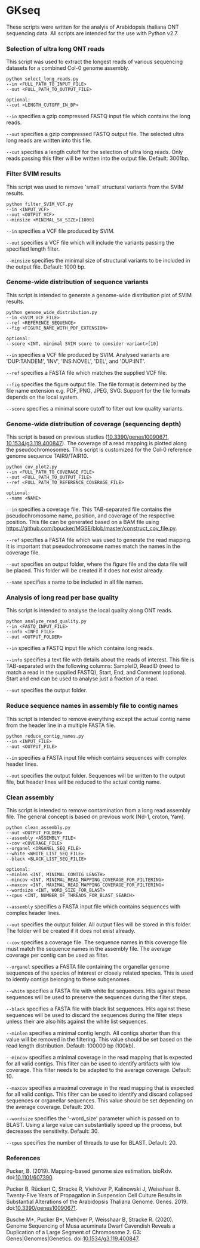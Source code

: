 # GKseq

These scripts were written for the analyis of Arabidopsis thaliana ONT sequencing data. All scripts are intended for the use with Python v2.7.


### Selection of ultra long ONT reads

This script was used to extract the longest reads of various sequencing datasets for a combined Col-0 genome assembly.

```
python select_long_reads.py
--in <FULL_PATH_TO_INPUT_FILE>
--out <FULL_PATH_TO_OUTPUT_FILE>

optional:
--cut <LENGTH_CUTOFF_IN_BP>
```          

`--in` specifies a gzip compressed FASTQ input file which contains the long reads.

`--out` specifies a gzip compressed FASTQ output file. The selected ultra long reads are written into this file.

`--cut` specifies a length cutoff for the selection of ultra long reads. Only reads passing this filter will be written into the output file. Default: 3001bp.


### Filter SVIM results

This script was used to remove 'small' structural variants from the SVIM results.

```
python filter_SVIM_VCF.py
--in <INPUT_VCF>
--out <OUTPUT_VCF>
--minsize <MINIMAL_SV_SIZE>[1000]
```


`--in` specifies a VCF file produced by SVIM.

`--out` specifies a VCF file which will include the variants passing the specified length filter.

`--minsize` specifies the minimal size of structural variants to be included in the output file. Default: 1000 bp.



### Genome-wide distribution of sequence variants

This script is intended to generate a genome-wide distribution plot of SVIM results.

```
python genome_wide_distribution.py
--in <SVIM_VCF_FILE>
--ref <REFERENCE_SEQUENCE>
--fig <FIGURE_NAME_WITH_PDF_EXTENSION>

optional:
--score <INT, minimal SVIM score to consider variant>[10]
```

`--in` specifies a VCF file produced by SVIM. Analysed variants are 'DUP:TANDEM', 'INV', 'INS:NOVEL', 'DEL', and 'DUP:INT'.

`--ref` specifies a FASTA file which matches the supplied VCF file.

`--fig` specifies the figure output file. The file format is determined by the file name extension e.g. PDF, PNG, JPEG, SVG. Support for the file formats depends on the local system.

`--score` specifies a minimal score cutoff to filter out low quality variants.


### Genome-wide distribution of coverage (sequencing depth)

This script is based on previous studies ([10.3390/genes10090671](https://doi.org/10.3390/genes10090671), [10.1534/g3.119.400847](https://doi.org/10.1534/g3.119.400847)). The coverage of a read mapping is plotted along the pseudochromosomes. This script is customized for the Col-0 reference genome sequence TAIR9/TAIR10.

```
python cov_plot2.py
--in <FULL_PATH_TO_COVERAGE_FILE>
--out <FULL_PATH_TO_OUTPUT_FILE>
--ref <FULL_PATH_TO_REFERENCE_COVERAGE_FILE>
					
optional:
--name <NAME>
```

`--in` specifies a coverage file. This TAB-separated file contains the pseudochromosome name, position, and coverage of the respective position. This file can be generated based on a BAM file using https://github.com/bpucker/MGSE/blob/master/construct_cov_file.py.

`--ref` specifies a FASTA file which was used to generate the read mapping. It is important that pseudochromosome names match the names in the coverage file.

`--out` specifies an output folder, where the figure file and the data file will be placed. This folder will be created if it does not exist already.

`--name` specifies a name to be included in all file names.


### Analysis of long read per base quality

This script is intended to analyse the local quality along ONT reads.

```
python analyze_read_quality.py
--in <FASTQ_INPUT_FILE>
--info <INFO_FILE>
--out <OUTPUT_FOLDER>
```

`--in` specifies a FASTQ input file which contains long reads.

`--info` specifies a text file with details about the reads of interest. This file is TAB-separated with the following columns: SampleID, ReadID (need to match a read in the supplied FASTQ), Start, End, and Comment (optiona). Start and end can be used to analyse just a fraction of a read.

`--out` specifies the output folder.


### Reduce sequence names in assembly file to contig names

This script is intended to remove everything except the actual contig name from the header line in a multiple FASTA file.

```
python reduce_contig_names.py
--in <INPUT_FILE>
--out <OUTPUT_FILE>
```

`--in` specifies a FASTA input file which contains sequences with complex header lines.

`--out` specifies the output folder. Sequences will be written to the output file, but header lines will be reduced to the actual contig name.



### Clean assembly

This script is intended to remove contamination from a long read assembly file. The general concept is based on previous work (Nd-1, croton, Yam).

```
python clean_assembly.py
--out <OUTPUT_FOLDER>
--assembly <ASSEMBLY_FILE>
--cov <COVERAGE_FILE>
--organel <ORGANEL_SEQ_FILE>
--white <WHITE_LIST_SEQ_FILE>
--black <BLACK_LIST_SEQ_FILIE>
					
optional:
--minlen <INT, MINIMAL_CONTIG_LENGTH>
--mincov <INT, MINIMAL_READ_MAPPING_COVERAGE_FOR_FILTERING>
--maxcov <INT, MAXIMAL_READ_MAPPING_COVERAGE_FOR_FILTERING>
--wordsize <INT, WORD_SIZE_FOR_BLAST>
--cpus <INT, NUMBER_OF_THREADS_FOR_BLAST_SEARCH>
```

`--assembly` specifies a FASTA input file which contains sequences with complex header lines.

`--out` specifies the output folder. All output files will be stored in this folder. The folder will be created if it does not exist already.

`--cov` specifies a coverage file. The sequence names in this coverage file must match the sequence names in the assembly file. The average coverage per contig can be used as filter.

`--organel` specifies a FASTA file containing the organellar genome sequences of the species of interest or closely related species. This is used to identiy contigs belonging to these subgenomes.

`--white` specifies a FASTA file with white list sequences. Hits against these sequences will be used to preserve the sequences during the filter steps.

`--black` specifies a FASTA file with black list sequences. Hits against these sequences will be used to discard the sequences during the filter steps unless their are also hits against the white list sequences.

`--minlen` specifies a minimal contig length. All contigs shorter than this value will be removed in the filtering. This value should be set based on the read length distribution. Default: 100000 bp (100kb).

`--mincov` specifies a minimal coverage in the read mapping that is expected for all valid contigs. This filter can be used to identify artifacts with low coverage. This filter needs to be adapted to the average coverage. Default: 10.

`--maxcov` specifies a maximal coverage in the read mapping that is expected for all valid contigs. This filter can be used to identify and discard collapsed sequences or organellar sequences. This value should be set depending on the average coverage. Default: 200.

`--wordsize` specifies the '-word_size' parameter which is passed on to BLAST. Using a large value can substantially speed up the process, but decreases the sensitivity. Default: 30.

`--cpus` specifies the number of threads to use for BLAST. Default: 20.





### References

Pucker, B. (2019). Mapping-based genome size estimation. bioRxiv. doi:[10.1101/607390](https://doi.org/10.1101/607390).

Pucker B, Rückert C, Stracke R, Viehöver P, Kalinowski J, Weisshaar B. Twenty-Five Years of Propagation in Suspension Cell Culture Results in Substantial Alterations of the Arabidopsis Thaliana Genome. Genes. 2019. doi:[10.3390/genes10090671](https://doi.org/10.3390/genes10090671).

Busche M*, Pucker B*, Viehöver P, Weisshaar B, Stracke R. (2020). Genome Sequencing of Musa acuminata Dwarf Cavendish Reveals a Duplication of a Large Segment of Chromosome 2. G3: Genes|Genomes|Genetics. doi:[10.1534/g3.119.400847](https://doi.org/10.1534/g3.119.400847).

